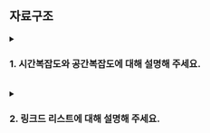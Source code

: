 ## 자료구조

<details>
  <summary><h3>1. 시간복잡도와 공간복잡도에 대해 설명해 주세요.</h3></summary>
<ul>
  시간 복잡도(Time Complexity)와 공간 복잡도(Space Complexity)는 알고리즘의 성능 분석에 있어 중요한 개념입니다. <br>
 <br>
시간 복잡도는 알고리즘이 입력 크기에 대해 얼마나 빠르게 실행되는지를 분석하는 것입니다. <br>
 보통 Big-O 표기법을 사용하여 나타내며, 알고리즘의 실행 시간이 입력 크기에 따라 어떻게 증가하는지를 나타냅니다.<br>
 예를 들어, O(n)은 입력 크기 n에 비례하여 알고리즘의 실행 시간이 증가한다는 것을 나타냅니다.<br>
<br>
공간 복잡도는 알고리즘이 얼마나 많은 메모리를 사용하는지를 분석하는 것입니다.<br>
  마찬가지로 Big-O 표기법을 사용하여 나타내며, 알고리즘의 메모리 사용량이 입력 크기에 따라 어떻게 증가하는지를 나타냅니다.<br>
  예를 들어, O(n)은 입력 크기 n에 비례하여 알고리즘의 메모리 사용량이 증가한다는 것을 나타냅니다.<br>
<br>
따라서, 시간 복잡도와 공간 복잡도는 알고리즘의 실행 시간과 메모리 사용량을 평가하는 데 사용됩니다.<br>
이 두 가지 요소는 서로 트레이드오프 관계에 있으며, 높은 시간 복잡도를 가진 알고리즘은 대개 많은 메모리를 사용하고, 많은 메모리를 사용하는 알고리즘은 대개 높은 시간 복잡도를 가지게 됩니다.
  <br>
  <br>
  <details><summary> Big-O, Big-Theta, Big-Omega 에 대해 설명해 주세요.</summary>
  <ul>
    Big-O, Big-Theta, Big-Omega는 알고리즘의 성능을 표현하는 데 사용되는 표기법으로, 알고리즘의 시간 복잡도나 공간 복잡도를 나타내기 위해 사용됩니다.

- Big-O 표기법(O 표기법)
Big-O 표기법은 알고리즘의 최악의 경우(worst-case) 실행 시간의 상한을 나타내는데 사용됩니다. 즉, 입력 크기 n이 커질 때 알고리즘의 실행 시간이 O(f(n))보다 빠르게 증가하지 않는다는 것을 의미합니다. 이는 알고리즘의 성능 상한을 나타내므로, 알고리즘의 실행 시간이 O(f(n)) 이하라는 것을 보장합니다.

- Big-Theta 표기법(Θ 표기법)
Big-Theta 표기법은 알고리즘의 최악의 경우와 최선의 경우(best-case) 실행 시간의 범위를 나타내는데 사용됩니다. 즉, 입력 크기 n이 커질 때 알고리즘의 실행 시간이 Θ(f(n)) 범위에 속한다는 것을 의미합니다. 이는 알고리즘의 실행 시간이 f(n)과 같거나 더 느리지 않고, f(n)과 같거나 더 빠르다는 것을 보장합니다.

- Big-Omega 표기법(Ω 표기법)
Big-Omega 표기법은 알고리즘의 최선의 경우 실행 시간의 하한을 나타내는데 사용됩니다. 즉, 입력 크기 n이 커질 때 알고리즘의 실행 시간이 Ω(f(n))보다 느리게 증가하지 않는다는 것을 의미합니다. 이는 알고리즘의 실행 시간이 f(n) 이상이라는 것을 보장합니다.

따라서, Big-O, Big-Theta, Big-Omega 표기법은 알고리즘의 실행 시간을 더 정확하게 분석하고, 알고리즘 간의 성능을 비교하는 데 사용됩니다.
  </ul>
  </details>
  <details><summary> 다른 것을 사용하지 않고, Big-O를 사용하는 이유가 있을까요?</summary>
  <ul>
    대부분의 경우 최악의 경우(worst-case) 실행 시간이 가장 중요하므로, Big-O 표기법만으로도 알고리즘의 실행 시간을 충분히 평가할 수 있습니다.
    <br> 다만, Big-O 표기법만으로는 알고리즘의 성능을 완전하게 평가할 수 없으므로, 경우에 따라 다른 표기법이나 방법을 함께 사용해야 할 수도 있습니다.
  </ul>
  </details>
  <details><summary> O(1)은 O(N^2) 보다 무조건적으로 빠른가요?</summary>
  <ul>
    O(1)과 O(N^2)는 각각 상수 시간과 이차 시간을 나타내는 Big-O 표기법입니다. 일반적으로 입력 크기 n이 충분히 크다면, O(1) 알고리즘이 O(N^2) 알고리즘보다 빠릅니다. 그러나, 입력 크기 n이 매우 작은 경우에는 상황이 달라질 수 있습니다.

<br> 예를 들어, n이 10이하인 경우에는 O(N^2) 알고리즘이 더 빠를 수 있습니다. 이는 O(N^2) 알고리즘이 상수 시간 알고리즘보다 더 적은 연산을 수행하기 때문입니다. 따라서, 입력 크기가 매우 작은 경우에는 상황에 따라 O(N^2) 알고리즘이 더 나은 성능을 보일 수 있습니다.

하지만, 일반적으로 입력 크기가 충분히 커지면 O(1) 알고리즘이 항상 O(N^2) 알고리즘보다 더 빠릅니다. 이는 O(1) 알고리즘이 입력 크기에 상관없이 일정한 시간이 걸리는 반면, O(N^2) 알고리즘이 입력 크기에 따라 지수적으로 증가하는 시간이 걸리기 때문입니다. 따라서, 입력 크기가 커질수록 O(1) 알고리즘이 더욱 효율적입니다.
  </ul>
  </details>
</ul>
</details>

<br>

<details>
  <summary><h3>2. 링크드 리스트에 대해 설명해 주세요.</h3></summary>
<ul>
  링크드 리스트(Linked List)는 데이터를 저장하는 자료구조 중 하나로, <br> 노드(Node)들의 연결로 이루어진 구조입니다.
  <br>각 노드는 데이터와 다음 노드를 가리키는 포인터(Pointer)로 이루어져 있습니다.
<br><br>
링크드 리스트는 배열과는 다르게 데이터를 순차적으로 저장하지 않습니다.<br>
  대신 노드를 연결하여 데이터를 저장합니다.<br>
  이 때, 각 노드는 자신 다음에 어떤 노드가 있는지를 가리키는 포인터를 가지고 있습니다.
<br><br>
링크드 리스트는 동적으로 크기가 조정될 수 있는 장점이 있습니다. 또한 삽입, 삭제 연산이 배열에 비해 용이하며, 노드 간의 연결만 변경하면 되기 때문에 배열과 달리 메모리 공간의 낭비가 적습니다.
<br><br>
하지만 링크드 리스트는 연결된 노드를 탐색할 때, 순차적으로 탐색해야 하기 때문에 검색에는 배열보다 불리합니다. 또한 포인터를 사용하기 때문에 메모리 사용량이 더 많아질 수 있습니다.
  <br><br>
  링크드 리스트의 시간 복잡도는 다음과 같습니다:<br>
  탐색(Search): 최선/최악/평균 모두 O(n)<br>
삽입(Insertion) 또는 삭제(Deletion): 최선의 경우 O(1), 평균/최악의 경우 O(n)<br>
여기서 n은 리스트의 노드 수입니다.<br>
<br>
삽입과 삭제 연산에서 최악의 경우 O(n)의 시간 복잡도가 나타납니다. 이는 삽입 또는 삭제할 위치가 리스트의 맨 끝에 있을 경우, 새로운 노드를 추가하거나 삭제하려면 리스트를 모두 탐색해야 하기 때문입니다. 하지만 삽입 또는 삭제 위치가 노드 중간에 있을 경우, 이전 노드와 다음 노드만 변경하면 되므로 O(1)의 시간 복잡도를 가질 수 있습니다.

탐색 연산에서도 최악의 경우 O(n)의 시간 복잡도가 나타납니다. 이는 리스트를 처음부터 끝까지 순차적으로 탐색해야 하기 때문입니다. 하지만 탐색 연산에서는 이진 탐색과 같은 빠른 알고리즘을 사용할 수 없습니다. 따라서 링크드 리스트는 검색이 많은 상황에서는 배열보다 불리합니다.
  <br>
  <details><summary> 일반 배열과, 링크드 리스트를 비교해 주세요.</summary>
  <ul>
   일반 배열과 링크드 리스트는 모두 데이터를 저장하는 자료구조이지만, 구현 방식과 특성이 다릅니다.<br>

일반 배열은 메모리상에 연속적으로 데이터를 저장합니다. 따라서 특정 인덱스에 접근하는 경우 O(1)의 시간 복잡도를 가집니다. 하지만 삽입, 삭제 연산이 느리며 크기를 동적으로 조절하기 어려워 할당한 크기를 초과하는 데이터를 저장하기 위해서는 배열의 크기를 재조정해야 합니다.
<br>
반면 링크드 리스트는 데이터를 순서대로 연결한 구조를 가집니다. 따라서 특정 노드에 접근하는 경우 첫 노드부터 차례로 탐색해야 하므로 O(n)의 시간 복잡도를 가집니다. 하지만 삽입, 삭제 연산이 배열보다 빠르며 크기를 동적으로 조절하기 용이합니다.
<br>
따라서 일반 배열은 크기를 미리 정해놓고, 데이터의 접근이 빈번하고 크기 변경이 없는 경우에 유리합니다. 반면 링크드 리스트는 크기가 미정하거나 동적으로 변화하는 데이터를 다루고, 삽입, 삭제 연산이 빈번한 경우에 유리합니다.
  </ul>
  </details>
  <details><summary> 링크드 리스트를 사용해서 구현할 수 있는 다른 자료구조에 대해 설명해 주세요.</summary>
  <ul>
   링크드 리스트는 다양한 자료구조를 구현하는 데 사용됩니다. 링크드 리스트를 사용하여 구현할 수 있는 자료구조는 다음과 같습니다:
<br>
- 스택(Stack): 링크드 리스트의 끝에 데이터를 삽입하는 방식으로 구현할 수 있습니다. 이때 데이터를 꺼내는 작업은 링크드 리스트의 끝에서부터 하나씩 삭제하는 방식으로 처리할 수 있습니다.
<br>
- 큐(Queue): 링크드 리스트의 처음에 데이터를 삽입하고 끝에서부터 삭제하는 방식으로 큐를 구현할 수 있습니다. 이를 통해 선입선출(FIFO) 구조를 구현할 수 있습니다.
<br>
- 연결 리스트(Linked List): 링크드 리스트 자체가 연결 리스트의 형태이므로, 링크드 리스트를 이용하여 연결 리스트를 구현할 수 있습니다. 이때 각 노드가 다음 노드를 가리키는 형태로 연결됩니다.
<br>
- 이진 탐색 트리(Binary Search Tree): 링크드 리스트의 각 노드가 두 개의 자식 노드를 가리킬 수 있도록 구현하면 이진 탐색 트리를 구현할 수 있습니다. 이를 통해 효율적인 검색과 삽입, 삭제 연산을 수행할 수 있습니다.
<br>
- 해시 테이블(Hash Table): 링크드 리스트를 이용하여 충돌(Collision)이 발생한 경우, 충돌한 키(key)값들을 하나의 링크드 리스트로 묶어서 저장하는 방식으로 해시 테이블을 구현할 수 있습니다.
<br>
이외에도 링크드 리스트는 다양한 자료구조를 구현하는 데 유용하게 사용됩니다.
  </ul>
  </details>
</ul>
</details>
